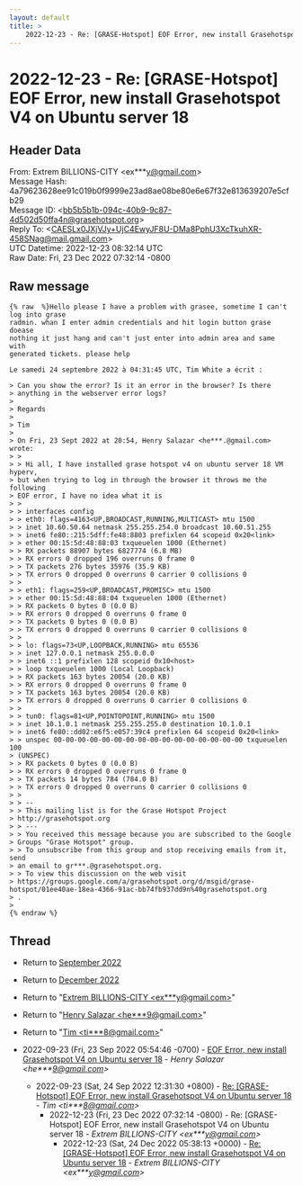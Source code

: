 ```yaml
---
layout: default
title: >
    2022-12-23 - Re: [GRASE-Hotspot] EOF Error, new install Grasehotspot V4 on Ubuntu server 18
---
```


# 2022-12-23 - Re: [GRASE-Hotspot] EOF Error, new install Grasehotspot V4 on Ubuntu server 18

## Header Data

From: Extrem BILLIONS-CITY \<ex***y@gmail.com\><br>
Message Hash: 4a79623628ee91c019b0f9999e23ad8ae08be80e6e67f32e813639207e5cfb29<br>
Message ID: \<bb5b5b1b-094c-40b9-9c87-4d502d50ffa4n@grasehotspot.org\><br>
Reply To: \<CAESLx0JXjVJy+UjC4EwyJF8U-DMa8PphU3XcTkuhXR-458SNag@mail.gmail.com\><br>
UTC Datetime: 2022-12-23 08:32:14 UTC<br>
Raw Date: Fri, 23 Dec 2022 07:32:14 -0800<br>

## Raw message

```
{% raw  %}Hello please I have a problem with grasee, sometime I can't log into grase 
radmin. whan I enter admin credentials and hit login button grase doease 
nothing it just hang and can't just enter into admin area and same with 
generated tickets. please help

Le samedi 24 septembre 2022 à 04:31:45 UTC, Tim White a écrit :

> Can you show the error? Is it an error in the browser? Is there
> anything in the webserver error logs?
>
> Regards
>
> Tim
>
> On Fri, 23 Sept 2022 at 20:54, Henry Salazar <he***.@gmail.com> wrote:
> >
> > Hi all, I have installed grase hotspot v4 on ubuntu server 18 VM hyperv, 
> but when trying to log in through the browser it throws me the following 
> EOF error, I have no idea what it is
> >
> > interfaces config
> > eth0: flags=4163<UP,BROADCAST,RUNNING,MULTICAST> mtu 1500
> > inet 10.60.50.64 netmask 255.255.254.0 broadcast 10.60.51.255
> > inet6 fe80::215:5dff:fe48:8803 prefixlen 64 scopeid 0x20<link>
> > ether 00:15:5d:48:88:03 txqueuelen 1000 (Ethernet)
> > RX packets 88907 bytes 6827774 (6.8 MB)
> > RX errors 0 dropped 196 overruns 0 frame 0
> > TX packets 276 bytes 35976 (35.9 KB)
> > TX errors 0 dropped 0 overruns 0 carrier 0 collisions 0
> >
> > eth1: flags=259<UP,BROADCAST,PROMISC> mtu 1500
> > ether 00:15:5d:48:88:04 txqueuelen 1000 (Ethernet)
> > RX packets 0 bytes 0 (0.0 B)
> > RX errors 0 dropped 0 overruns 0 frame 0
> > TX packets 0 bytes 0 (0.0 B)
> > TX errors 0 dropped 0 overruns 0 carrier 0 collisions 0
> >
> > lo: flags=73<UP,LOOPBACK,RUNNING> mtu 65536
> > inet 127.0.0.1 netmask 255.0.0.0
> > inet6 ::1 prefixlen 128 scopeid 0x10<host>
> > loop txqueuelen 1000 (Local Loopback)
> > RX packets 163 bytes 20054 (20.0 KB)
> > RX errors 0 dropped 0 overruns 0 frame 0
> > TX packets 163 bytes 20054 (20.0 KB)
> > TX errors 0 dropped 0 overruns 0 carrier 0 collisions 0
> >
> > tun0: flags=81<UP,POINTOPOINT,RUNNING> mtu 1500
> > inet 10.1.0.1 netmask 255.255.255.0 destination 10.1.0.1
> > inet6 fe80::dd02:e6f5:e057:39c4 prefixlen 64 scopeid 0x20<link>
> > unspec 00-00-00-00-00-00-00-00-00-00-00-00-00-00-00-00 txqueuelen 100 
> (UNSPEC)
> > RX packets 0 bytes 0 (0.0 B)
> > RX errors 0 dropped 0 overruns 0 frame 0
> > TX packets 14 bytes 784 (784.0 B)
> > TX errors 0 dropped 0 overruns 0 carrier 0 collisions 0
> >
> > --
> > This mailing list is for the Grase Hotspot Project 
> http://grasehotspot.org
> > ---
> > You received this message because you are subscribed to the Google 
> Groups "Grase Hotspot" group.
> > To unsubscribe from this group and stop receiving emails from it, send 
> an email to gr***.@grasehotspot.org.
> > To view this discussion on the web visit 
> https://groups.google.com/a/grasehotspot.org/d/msgid/grase-hotspot/01ee40ae-18ea-4366-91ac-bb74fb937dd9n%40grasehotspot.org
> .
>
{% endraw %}
```

## Thread

+ Return to [September 2022](/archive/2022/09)
+ Return to [December 2022](/archive/2022/12)

+ Return to "[Extrem BILLIONS-CITY <ex***y<span>@</span>gmail.com>](/authors/ex___y_at_gmail_com)"
+ Return to "[Henry Salazar <he***9<span>@</span>gmail.com>](/authors/he___9_at_gmail_com)"
+ Return to "[Tim <ti***8<span>@</span>gmail.com>](/authors/ti___8_at_gmail_com)"

+ 2022-09-23 (Fri, 23 Sep 2022 05:54:46 -0700) - [EOF Error, new install Grasehotspot V4 on Ubuntu server 18](/archive/2022/09/d761d8332c413d9f51df2d33577ac359b841adb661b205ceb866b555f94cbe4c) - _Henry Salazar \<he***9@gmail.com\>_
  + 2022-09-23 (Sat, 24 Sep 2022 12:31:30 +0800) - [Re: [GRASE-Hotspot] EOF Error, new install Grasehotspot V4 on Ubuntu server 18](/archive/2022/09/11c7c01f405b1ceeefed1d1f60a2f899914a19e256a0c3c849e912098045ad8a) - _Tim \<ti***8@gmail.com\>_
    + 2022-12-23 (Fri, 23 Dec 2022 07:32:14 -0800) - Re: [GRASE-Hotspot] EOF Error, new install Grasehotspot V4 on Ubuntu server 18 - _Extrem BILLIONS-CITY \<ex***y@gmail.com\>_
      + 2022-12-23 (Sat, 24 Dec 2022 05:38:13 +0000) - [Re: [GRASE-Hotspot] EOF Error, new install Grasehotspot V4 on Ubuntu server 18](/archive/2022/12/84eb624160a17dd818b9e9e90a7f2d3bf1255f79c444c2a6df1a295cffb04e57) - _Extrem BILLIONS-CITY \<ex***y@gmail.com\>_

